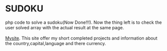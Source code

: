 # SUDOKU
php code to solve a sudoku(Now Done!!!). Now the thing left is to check the user solved array with the actual result at the same page.
<br /><br />
<a href='http://www.phenix2803.tk'>Mysite</a>. This site offer my short completed projects and information about the country,capital,language and there currency.
